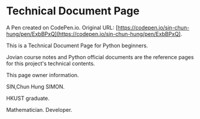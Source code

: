# Technical Document Page

A Pen created on CodePen.io. Original URL: [https://codepen.io/sin-chun-hung/pen/ExbBPxQ](https://codepen.io/sin-chun-hung/pen/ExbBPxQ).

This is a Technical Document Page for Python beginners. 

Jovian course notes and Python official documents are the reference pages for this project's technical contents.



This page owner information.

SIN,Chun Hung SIMON.

HKUST graduate.

Mathematician. Developer.
